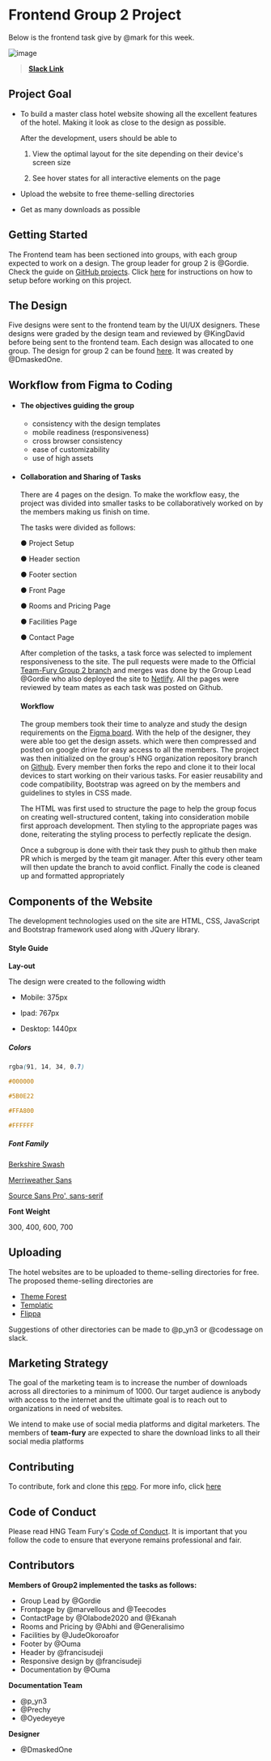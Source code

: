 # Frontend Group 2 Project 

 Below is the frontend task give by @mark for this week.

![image](https://user-images.githubusercontent.com/17856665/83970797-92094880-a8cf-11ea-99c9-e5cb4202ac8b.png)

> [**Slack Link**](https://hngi7.slack.com/archives/C013K32KMRQ/p1591537859445300)



## Project Goal

- To build a master class hotel website  showing all the excellent features of the hotel. Making it look as close to the design as possible.

  After the development, users should be able to

  1. View the optimal layout for the site depending on their device's screen size

  2. See hover states for all interactive elements on the page

- Upload the website to free  theme-selling directories

- Get as many downloads as possible



## Getting Started

The Frontend team has been sectioned into groups, with each group expected to work on a design. The group leader for group 2 is @Gordie. Check the guide on [GitHub projects]().  Click [here](https://github.com/hng-teamfury/hng/blob/master/README.md#how-to-git-bash) for instructions on how to setup before working on this project. 

## The Design

 Five designs were sent to the frontend team by the UI/UX designers. These designs were graded by the design team and reviewed by @KingDavid before being sent to the frontend team. Each design was allocated to one group. The design for group 2 can be found [here](https://www.figma.com/file/CypYHHWsaT7rOErPDWMhPx/TheCosmopoiltanHotel?node-id=0%3A1). It was created by @DmaskedOne.

## Workflow from Figma to Coding

- #### The objectives guiding the group

  - consistency with the design templates
  - mobile readiness (responsiveness)
  - cross browser consistency
  - ease of customizability
  - use of high assets

- #### **Collaboration and Sharing of Tasks**

  There are 4 pages on the design. To make the workflow easy, the project was divided into smaller tasks to be collaboratively worked on by the members making us finish on time.

  The tasks were divided as follows:

  ● Project Setup

  ● Header section

  ● Footer section

  ● Front Page

  ● Rooms and Pricing Page

  ● Facilities Page

  ● Contact Page

  After completion of the tasks, a task force was selected to implement responsiveness to the site. The pull requests were made to the Official [Team-Fury Group 2 branch](https://github.com/hng-teamfury-org/frontend/tree/Group2) and merges was done by the Group Lead  @Gordie who also deployed the site to [Netlify](https://the-cosmopolitan-hotel.netlify.app). All the pages were reviewed by team mates as each task was posted on Github.

  #### Workflow

  The group members took their time to analyze and study the design requirements on the [Figma board](https://www.figma.com/file/CypYHHWsaT7rOErPDWMhPx/TheCosmopoiltanHotel?node-id=0%3A1[). With the help of the designer,  they were able too get the design assets. which were then compressed and posted on google drive for easy access to all the members. The project was then initialized on the group's HNG organization repository branch on [Github](https://github.com/hng-teamfury-org/frontend/tree/Group2). Every member then forks the repo and clone it to their local devices to start working on their various tasks. For easier reusability and code compatibility, Bootstrap was agreed on by the members and guidelines to styles in CSS made.

  The HTML was first used to structure the page to help the group focus on creating well-structured content, taking into consideration mobile first approach development. Then styling to the appropriate pages was done, reiterating the styling process to perfectly replicate the design.

  Once a subgroup is done with their task they push to github then make PR which is merged by the team git manager. After this every other team will then update the branch to avoid conflict. Finally the code is cleaned up and formatted appropriately

  

## Components of the Website

The development technologies used on the site are HTML, CSS, JavaScript and Bootstrap framework used along with JQuery library.

#### 											**Style Guide**

**Lay-out**

The design were created to the following width

-  Mobile: 375px

-  Ipad: 767px

-  Desktop: 1440px

##### Colors

```css
rgba(91, 14, 34, 0.7)

#000000

#5B0E22

#FFA800

#FFFFFF
```

##### Font Family

[Berkshire Swash](https://fonts.googleapis.com/css2?family=Berkshire+Swash&display=swap)

[Merriweather Sans](https://fonts.googleapis.com/css2?family=Merriweather+Sans:wght@300&display=swap)

[Source Sans Pro', sans-serif](https://fonts.googleapis.com/css2?family=Source+Sans+Pro&display=swap)

**Font Weight** 

 300, 400, 600, 700


## Uploading

The hotel websites are to be uploaded to theme-selling directories for free. The proposed theme-selling directories are 

- [Theme Forest](http://themeforest.net) 
- [Templatic](https://templatic.com)
- [Flippa](https://flippa.com)

Suggestions of other directories can be made to @p_yn3 or @codessage on slack.

## Marketing Strategy

The goal of the marketing team is to increase the number of downloads across all directories to a minimum of 1000. Our target audience is anybody with access to the internet and the ultimate goal is to reach out to organizations in need of websites.

We intend to make use of social media platforms and digital marketers. The members of **team-fury** are expected to share the download links to all their social media platforms



## Contributing

To contribute, fork and clone this [repo](https://github.com/Chimdiya1/teamfury-frontend). For more info, click [here](https://github.com/Alphajeez96/help/blob/Alphajeez/Contributing.md)



## Code of Conduct

Please read HNG Team Fury's [Code of Conduct](https://github.com/hng-teamfury-org/executive/blob/master/CODE_OF_CONDUCT.md). It is important that you follow the code to ensure that everyone remains professional and fair.

## Contributors

**Members of Group2 implemented the tasks as follows:**

- Group Lead by @Gordie
- Frontpage by @marvellous and @Teecodes
- ContactPage by @Olabode2020 and @Ekanah
- Rooms and Pricing by @Abhi and  @Generalisimo
- Facilities by @JudeOkoroafor
- Footer by @Ouma
- Header by @francisudeji
- Responsive design by  @francisudeji
- Documentation by @Ouma

**Documentation Team**

- @p_yn3 
- @Prechy 
- @Oyedeyeye

**Designer**

- @DmaskedOne
